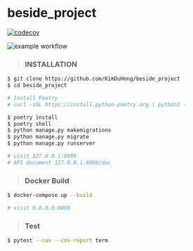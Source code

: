 # beside_project

[![codecov](https://codecov.io/gh/KimDuHong/beside_project/branch/main/graph/badge.svg?token=UL025f7MdR)](https://codecov.io/gh/KimDuHong/beside_project)

![example workflow](https://github.com/KimDuHong/beside_project/actions/workflows/django.yml/badge.svg)

> ### INSTALLATION

```bash
$ git clone https://github.com/KimDuHong/beside_project
$ cd beside_project

# Install Poetry
# curl -sSL https://install.python-poetry.org | python3 -

$ poetry install
$ poetry shell
$ python manage.py makemigrations
$ python manage.py migrate
$ python manage.py runserver

# visit 127.0.0.1:8000
# API document 127.0.0.1:8000/doc
```

> ### Docker Build

```bash
$ docker-compose up --build

# visit 0.0.0.0:8000
```

> ### Test

```bash
$ pytest --cov --cov-report term
```
